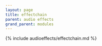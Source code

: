 ```yaml
---
layout: page
title: effectchain
parent: audio effects
grand_parent: modules
---
```


{% include audioeffects/effectchain.md %}
